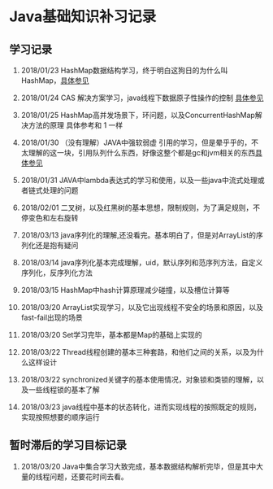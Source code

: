 # Java基础知识补习记录

## 学习记录

1. 2018/01/23 HashMap数据结构学习，终于明白这狗日的为什么叫HashMap，[具体参见](./src/com/base/collection/map/README.md)
2. 2018/01/24 CAS 解决方案学习，java线程下数据原子性操作的控制 [具体参见](./src/com/cas/README.md)
3. 2018/01/25 HashMap高并发场景下，环问题，以及ConcurrentHashMap解决方法的原理 具体参考和 1 一样

4. 2018/01/30 （没有理解）JAVA中强软弱虚 引用的学习，但是晕乎乎的，不太理解的这一块，引用队列什么东西，好像这整个都是gc和jvm相关的东西[具体参见](./src/com/question/base_2017/2018-1-30.md)
5. 2018/01/31 JAVA中lambda表达式的学习和使用，以及一些java中流式处理或者链式处理的问题
6. 2018/02/01 二叉树，以及红黑树的基本思想，限制规则，为了满足规则，不停变色和左右旋转

7. 2018/03/13 java序列化的理解,还没看完。基本明白了，但是对ArrayList的序列化还是抱有疑问
8. 2018/03/14 java序列化基本完成理解，uid，默认序列和范序列方法，自定义序列化，反序列化方法
9. 2018/03/15 HashMap中hash计算原理减少碰撞，以及槽位计算等
10. 2018/03/20 ArrayList实现学习，以及它出现线程不安全的场景和原因，以及fast-fail出现的场景
11. 2018/03/20 Set学习完毕，基本都是Map的基础上实现的
12. 2018/03/22 Thread线程创建的基本三种套路，和他们之间的关系，以及为什么这样设计
13. 2018/03/22 synchronized关键字的基本使用情况，对象锁和类锁的理解，以及一些线程锁的基本了解
14. 2018/03/23 java线程中基本的状态转化，进而实现线程的按照既定的规则，实现按照想要的顺序运行

## 暂时滞后的学习目标记录
1. 2018/03/20 Java中集合学习大致完成，基本数据结构解析完毕，但是其中大量的线程问题，还要花时间去看。

